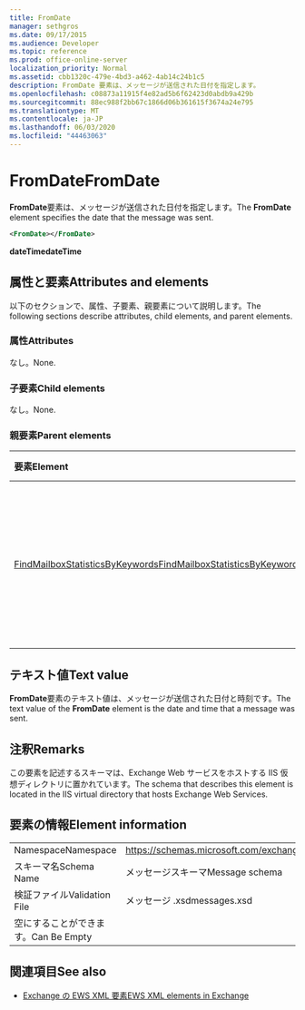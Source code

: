 ```yaml
---
title: FromDate
manager: sethgros
ms.date: 09/17/2015
ms.audience: Developer
ms.topic: reference
ms.prod: office-online-server
localization_priority: Normal
ms.assetid: cbb1320c-479e-4bd3-a462-4ab14c24b1c5
description: FromDate 要素は、メッセージが送信された日付を指定します。
ms.openlocfilehash: c08873a11915f4e82ad5b6f62423d0abdb9a429b
ms.sourcegitcommit: 88ec988f2bb67c1866d06b361615f3674a24e795
ms.translationtype: MT
ms.contentlocale: ja-JP
ms.lasthandoff: 06/03/2020
ms.locfileid: "44463063"
---
```

# <a name="fromdate"></a><span data-ttu-id="7aed1-103">FromDate</span><span class="sxs-lookup"><span data-stu-id="7aed1-103">FromDate</span></span>

<span data-ttu-id="7aed1-104">**FromDate**要素は、メッセージが送信された日付を指定します。</span><span class="sxs-lookup"><span data-stu-id="7aed1-104">The **FromDate** element specifies the date that the message was sent.</span></span> 
  
```XML
<FromDate></FromDate>
```

 <span data-ttu-id="7aed1-105">**dateTime**</span><span class="sxs-lookup"><span data-stu-id="7aed1-105">**dateTime**</span></span>
## <a name="attributes-and-elements"></a><span data-ttu-id="7aed1-106">属性と要素</span><span class="sxs-lookup"><span data-stu-id="7aed1-106">Attributes and elements</span></span>

<span data-ttu-id="7aed1-107">以下のセクションで、属性、子要素、親要素について説明します。</span><span class="sxs-lookup"><span data-stu-id="7aed1-107">The following sections describe attributes, child elements, and parent elements.</span></span>
  
### <a name="attributes"></a><span data-ttu-id="7aed1-108">属性</span><span class="sxs-lookup"><span data-stu-id="7aed1-108">Attributes</span></span>

<span data-ttu-id="7aed1-109">なし。</span><span class="sxs-lookup"><span data-stu-id="7aed1-109">None.</span></span>
  
### <a name="child-elements"></a><span data-ttu-id="7aed1-110">子要素</span><span class="sxs-lookup"><span data-stu-id="7aed1-110">Child elements</span></span>

<span data-ttu-id="7aed1-111">なし。</span><span class="sxs-lookup"><span data-stu-id="7aed1-111">None.</span></span>
  
### <a name="parent-elements"></a><span data-ttu-id="7aed1-112">親要素</span><span class="sxs-lookup"><span data-stu-id="7aed1-112">Parent elements</span></span>

|<span data-ttu-id="7aed1-113">**要素**</span><span class="sxs-lookup"><span data-stu-id="7aed1-113">**Element**</span></span>|<span data-ttu-id="7aed1-114">**説明**</span><span class="sxs-lookup"><span data-stu-id="7aed1-114">**Description**</span></span>|
|:-----|:-----|
|[<span data-ttu-id="7aed1-115">FindMailboxStatisticsByKeywords</span><span class="sxs-lookup"><span data-stu-id="7aed1-115">FindMailboxStatisticsByKeywords</span></span>](findmailboxstatisticsbykeywords.md) <br/> |<span data-ttu-id="7aed1-116">キーワードでメールボックス統計情報を検索する要求を指定します。</span><span class="sxs-lookup"><span data-stu-id="7aed1-116">Specifies a request to search for mailbox statistics by keyword.</span></span>  <br/> |
   
## <a name="text-value"></a><span data-ttu-id="7aed1-117">テキスト値</span><span class="sxs-lookup"><span data-stu-id="7aed1-117">Text value</span></span>

<span data-ttu-id="7aed1-118">**FromDate**要素のテキスト値は、メッセージが送信された日付と時刻です。</span><span class="sxs-lookup"><span data-stu-id="7aed1-118">The text value of the **FromDate** element is the date and time that a message was sent.</span></span> 
  
## <a name="remarks"></a><span data-ttu-id="7aed1-119">注釈</span><span class="sxs-lookup"><span data-stu-id="7aed1-119">Remarks</span></span>

<span data-ttu-id="7aed1-120">この要素を記述するスキーマは、Exchange Web サービスをホストする IIS 仮想ディレクトリに置かれています。</span><span class="sxs-lookup"><span data-stu-id="7aed1-120">The schema that describes this element is located in the IIS virtual directory that hosts Exchange Web Services.</span></span>
  
## <a name="element-information"></a><span data-ttu-id="7aed1-121">要素の情報</span><span class="sxs-lookup"><span data-stu-id="7aed1-121">Element information</span></span>

|||
|:-----|:-----|
|<span data-ttu-id="7aed1-122">Namespace</span><span class="sxs-lookup"><span data-stu-id="7aed1-122">Namespace</span></span>  <br/> |https://schemas.microsoft.com/exchange/services/2006/messages  <br/> |
|<span data-ttu-id="7aed1-123">スキーマ名</span><span class="sxs-lookup"><span data-stu-id="7aed1-123">Schema Name</span></span>  <br/> |<span data-ttu-id="7aed1-124">メッセージスキーマ</span><span class="sxs-lookup"><span data-stu-id="7aed1-124">Message schema</span></span>  <br/> |
|<span data-ttu-id="7aed1-125">検証ファイル</span><span class="sxs-lookup"><span data-stu-id="7aed1-125">Validation File</span></span>  <br/> |<span data-ttu-id="7aed1-126">メッセージ .xsd</span><span class="sxs-lookup"><span data-stu-id="7aed1-126">messages.xsd</span></span>  <br/> |
|<span data-ttu-id="7aed1-127">空にすることができます。</span><span class="sxs-lookup"><span data-stu-id="7aed1-127">Can Be Empty</span></span>  <br/> ||
   
## <a name="see-also"></a><span data-ttu-id="7aed1-128">関連項目</span><span class="sxs-lookup"><span data-stu-id="7aed1-128">See also</span></span>



- [<span data-ttu-id="7aed1-129">Exchange の EWS XML 要素</span><span class="sxs-lookup"><span data-stu-id="7aed1-129">EWS XML elements in Exchange</span></span>](ews-xml-elements-in-exchange.md)

